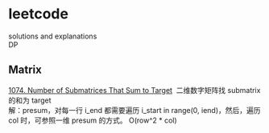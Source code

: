 # leetcode
solutions and explanations </br>
DP

## Matrix
[1074. Number of Submatrices That Sum to Target](https://leetcode.com/problems/number-of-submatrices-that-sum-to-target/)&nbsp;&nbsp;二维数字矩阵找 submatrix 的和为 target<br/>
解：presum，对每一行 i_end 都需要遍历 i_start in range(0, iend)，然后，遍历 col 时，可参照一维 presum 的方式。
O(row^2 * col)

